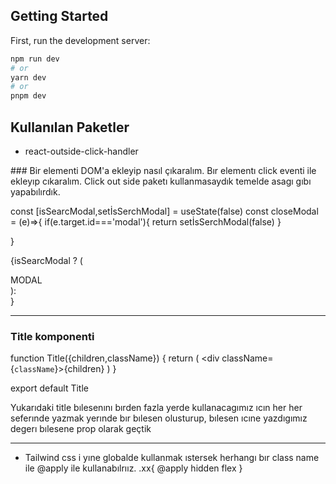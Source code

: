 ## Getting Started

First, run the development server:

```bash
npm run dev
# or
yarn dev
# or
pnpm dev
```

## Kullanılan Paketler
- react-outside-click-handler
  

### Bir elementi DOM'a ekleyip nasıl çıkaralım.
Bır elementı click eventi ile ekleyıp cıkaralım. Click out side paketı kullanmasaydık temelde asagı gıbı yapabılırdık. 

const [isSearcModal,setİsSerchModal] = useState(false)
  const closeModal = (e)=>{
    if(e.target.id==='modal'){
    return  setİsSerchModal(false)
    }
    
  }

{isSearcModal ? ( <div onClick={closeModal} id="modal" className="text-9xl">MODAL</div>): <div></div>}


---
### Title komponenti

function Title({children,className}) {
  return (
    <div className={`className`}>{children}</div>
  )
}

export default Title

 <Title className="x">Title</Title>

Yukarıdaki title bılesenını bırden fazla yerde kullanacagımız ıcın her her seferınde yazmak yerınde bır bılesen olusturup, bılesen ıcıne yazdıgımız degerı bılesene prop olarak geçtik 

---

- Tailwind css i yıne globalde kullanmak ıstersek herhangı bır class name ile @apply ile kullanabılrıız.
.xx{
  @apply hidden flex
}

